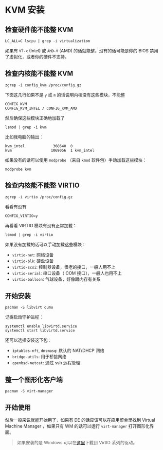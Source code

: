 # KVM 安装

## 检查硬件能不能整 KVM

```shell
LC_ALL=C lscpu | grep -i virtualization
```

如果有 `VT-x` (Intel) 或 `AMD-V` (AMD) 的话就能整，没有的话可能是你的 BIOS 禁用了虚拟化，或者你的硬件不支持。

## 检查内核能不能整 KVM

```shell
zgrep -i config_kvm /proc/config.gz
```

下面这几行如果不是 `y` 或 `m` 的话说明内核没有这些模块，不能整

```plain
CONFIG_KVM
CONFIG_KVM_INTEL / CONFIG_KVM_AMD
```

然后确保这些模块正确地加载了

```shell
lsmod | grep -i kvm
```

比如我电脑的输出：

```plain
kvm_intel             368640  0
kvm                  1069056  1 kvm_intel
```

如果没有的话可以使用 `modprobe` （来自 `kmod` 软件包）手动加载这些模块：

```shell
modprobe kvm
```

## 检查内核能不能整 VIRTIO

```shell
zgrep -i virtio /proc/config.gz
```

看看有没有

```plain
CONFIG_VIRTIO=y
```

再看看 VIRTIO 模块有没有正常加载：

```shell
lsmod | grep -i virtio
```

如果没有加载的话可以手动加载这些模块：

* `virtio-net`: 网络设备
* `virtio-blk`: 硬盘设备
* `virtio-scsi`: 控制器设备，很老的接口，一般人用不上
* `virtio-serial`: 串口设备（ COM 接口），一般人也用不上
* `virtio-balloon`: 气球设备，好像跟内存有关系

## 开始安装

```shell
pacman -S libvirt qumu
```

记得启动守护进程：

```shell
systemctl enable libvirtd.service
systemctl start libvirtd.service
```

还可以选择安装这下包：

* `iptables-nft`, `dnsmasq`: 默认的 NAT/DHCP 网络
* `bridge-utils`: 用于桥接网络
* `openbsd-netcat`: 通过 ssh 远程管理

## 整一个图形化客户端

```shell
pacman -S virt-manager
```

## 开始使用

然后一般来说就能开始用了，如果有 DE 的话应该可以在应用菜单里找到 Virtual Machine Manager ，如果只有 WM 的话可以运行 `virt-manager` 打开图形化界面。

> 如果安装的是 Windows 可以在[这里](https://fedorapeople.org/groups/virt/virtio-win/direct-downloads/latest-virtio/virtio-win.iso)下载到 VirtIO 系列的驱动。
